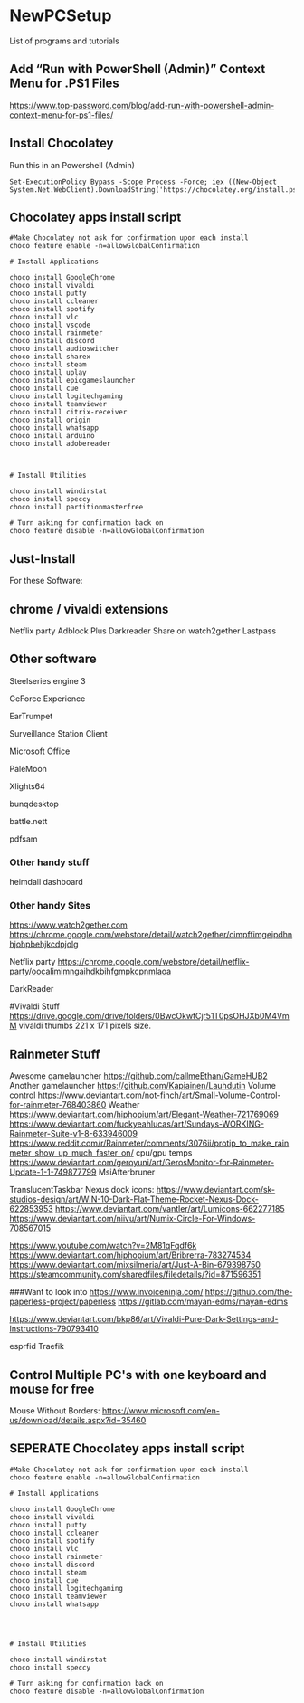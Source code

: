 # NewPCSetup
List of programs and tutorials

## Add “Run with PowerShell (Admin)” Context Menu for .PS1 Files
https://www.top-password.com/blog/add-run-with-powershell-admin-context-menu-for-ps1-files/

## Install Chocolatey
Run this in an Powershell (Admin)
```
Set-ExecutionPolicy Bypass -Scope Process -Force; iex ((New-Object System.Net.WebClient).DownloadString('https://chocolatey.org/install.ps1'))
```

## Chocolatey apps install script
```
#Make Chocolatey not ask for confirmation upon each install
choco feature enable -n=allowGlobalConfirmation

# Install Applications

choco install GoogleChrome
choco install vivaldi
choco install putty
choco install ccleaner
choco install spotify
choco install vlc
choco install vscode
choco install rainmeter
choco install discord
choco install audioswitcher
choco install sharex
choco install steam
choco install uplay
choco install epicgameslauncher
choco install cue
choco install logitechgaming
choco install teamviewer
choco install citrix-receiver
choco install origin
choco install whatsapp
choco install arduino
choco install adobereader



# Install Utilities

choco install windirstat 
choco install speccy
choco install partitionmasterfree

# Turn asking for confirmation back on
choco feature disable -n=allowGlobalConfirmation

```

## Just-Install
For these Software:



## chrome / vivaldi extensions

Netflix party
Adblock Plus
Darkreader
Share on watch2gether
Lastpass


## Other software
Steelseries engine 3

GeForce Experience 

EarTrumpet

Surveillance Station Client

Microsoft Office

PaleMoon

Xlights64

bunqdesktop

battle.nett

pdfsam


### Other handy stuff
heimdall dashboard

### Other handy Sites
https://www.watch2gether.com
https://chrome.google.com/webstore/detail/watch2gether/cimpffimgeipdhnhjohpbehjkcdpjolg

Netflix party
https://chrome.google.com/webstore/detail/netflix-party/oocalimimngaihdkbihfgmpkcpnmlaoa

DarkReader


#Vivaldi Stuff
https://drive.google.com/drive/folders/0BwcOkwtCjr51T0psOHJXb0M4VmM
vivaldi thumbs 221 x 171 pixels size.

## Rainmeter Stuff
Awesome gamelauncher https://github.com/callmeEthan/GameHUB2
Another gamelauncher https://github.com/Kapiainen/Lauhdutin
Volume control https://www.deviantart.com/not-finch/art/Small-Volume-Control-for-rainmeter-768403860
Weather https://www.deviantart.com/hiphopium/art/Elegant-Weather-721769069
https://www.deviantart.com/fuckyeahlucas/art/Sundays-WORKING-Rainmeter-Suite-v1-8-633946009
https://www.reddit.com/r/Rainmeter/comments/3076ii/protip_to_make_rainmeter_show_up_much_faster_on/
cpu/gpu temps https://www.deviantart.com/geroyuni/art/GerosMonitor-for-Rainmeter-Update-1-1-749877799
MsiAfterbruner

TranslucentTaskbar
Nexus dock
icons: 
https://www.deviantart.com/sk-studios-design/art/WIN-10-Dark-Flat-Theme-Rocket-Nexus-Dock-622853953
https://www.deviantart.com/vantler/art/Lumicons-662277185
https://www.deviantart.com/niivu/art/Numix-Circle-For-Windows-708567015

https://www.youtube.com/watch?v=2M81qFqdf6k
https://www.deviantart.com/hiphopium/art/Bribrerra-783274534
https://www.deviantart.com/mixsilmeria/art/Just-A-Bin-679398750
https://steamcommunity.com/sharedfiles/filedetails/?id=871596351


###Want to look into
https://www.invoiceninja.com/
https://github.com/the-paperless-project/paperless
https://gitlab.com/mayan-edms/mayan-edms

https://www.deviantart.com/bkp86/art/Vivaldi-Pure-Dark-Settings-and-Instructions-790793410

esprfid
Traefik


## Control Multiple PC's with one keyboard and mouse for free

 Mouse Without Borders: https://www.microsoft.com/en-us/download/details.aspx?id=35460

## SEPERATE Chocolatey apps install script
```
#Make Chocolatey not ask for confirmation upon each install
choco feature enable -n=allowGlobalConfirmation

# Install Applications

choco install GoogleChrome
choco install vivaldi
choco install putty
choco install ccleaner
choco install spotify
choco install vlc
choco install rainmeter
choco install discord
choco install steam
choco install cue
choco install logitechgaming
choco install teamviewer
choco install whatsapp




# Install Utilities

choco install windirstat 
choco install speccy

# Turn asking for confirmation back on
choco feature disable -n=allowGlobalConfirmation

```



